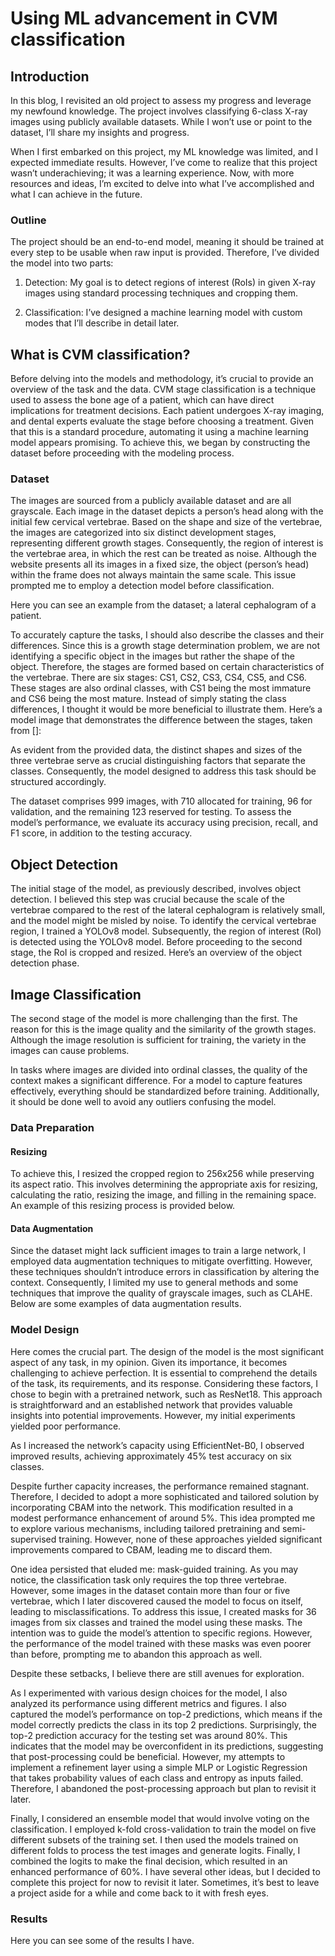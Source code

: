 # Using ML advancement in CVM classification

## Introduction 

In this blog, I revisited an old project to assess my progress and leverage my newfound knowledge. The project involves classifying 6-class X-ray images using publicly available datasets. While I won’t use or point to the dataset, I’ll share my insights and progress.

When I first embarked on this project, my ML knowledge was limited, and I expected immediate results. However, I’ve come to realize that this project wasn’t underachieving; it was a learning experience. Now, with more resources and ideas, I’m excited to delve into what I’ve accomplished and what I can achieve in the future.

### Outline

The project should be an end-to-end model, meaning it should be trained at every step to be usable when raw input is provided. Therefore, I’ve divided the model into two parts:

1. Detection: My goal is to detect regions of interest (RoIs) in given X-ray images using standard processing techniques and cropping them.

2. Classification: I’ve designed a machine learning model with custom modes that I’ll describe in detail later.

## What is CVM classification? 

Before delving into the models and methodology, it’s crucial to provide an overview of the task and the data. CVM stage classification is a technique used to assess the bone age of a patient, which can have direct implications for treatment decisions. Each patient undergoes X-ray imaging, and dental experts evaluate the stage before choosing a treatment. Given that this is a standard procedure, automating it using a machine learning model appears promising. To achieve this, we began by constructing the dataset before proceeding with the modeling process. 

### Dataset

The images are sourced from a publicly available dataset and are all grayscale. Each image in the dataset depicts a person’s head along with the initial few cervical vertebrae. Based on the shape and size of the vertebrae, the images are categorized into six distinct development stages, representing different growth stages. Consequently, the region of interest is the vertebrae area, in which the rest can be treated as noise. Although the website presents all its images in a fixed size, the object (person’s head) within the frame does not always maintain the same scale. This issue prompted me to employ a detection model before classification. 

Here you can see an example from the dataset; a lateral cephalogram of a patient. 

To accurately capture the tasks, I should also describe the classes and their differences. Since this is a growth stage determination problem, we are not identifying a specific object in the images but rather the shape of the object. Therefore, the stages are formed based on certain characteristics of the vertebrae. There are six stages: CS1, CS2, CS3, CS4, CS5, and CS6. These stages are also ordinal classes, with CS1 being the most immature and CS6 being the most mature. Instead of simply stating the class differences, I thought it would be more beneficial to illustrate them. Here’s a model image that demonstrates the difference between the stages, taken from []:


As evident from the provided data, the distinct shapes and sizes of the three vertebrae serve as crucial distinguishing factors that separate the classes. Consequently, the model designed to address this task should be structured accordingly.

The dataset comprises 999 images, with 710 allocated for training, 96 for validation, and the remaining 123 reserved for testing. To assess the model’s performance, we evaluate its accuracy using precision, recall, and F1 score, in addition to the testing accuracy.

## Object Detection

The initial stage of the model, as previously described, involves object detection. I believed this step was crucial because the scale of the vertebrae compared to the rest of the lateral cephalogram is relatively small, and the model might be misled by noise. To identify the cervical vertebrae region, I trained a YOLOv8 model. Subsequently, the region of interest (RoI) is detected using the YOLOv8 model. Before proceeding to the second stage, the RoI is cropped and resized. Here’s an overview of the object detection phase. 

## Image Classification

The second stage of the model is more challenging than the first. The reason for this is the image quality and the similarity of the growth stages. Although the image resolution is sufficient for training, the variety in the images can cause problems.

In tasks where images are divided into ordinal classes, the quality of the context makes a significant difference. For a model to capture features effectively, everything should be standardized before training. Additionally, it should be done well to avoid any outliers confusing the model. 

### Data Preparation

#### Resizing
To achieve this, I resized the cropped region to 256x256 while preserving its aspect ratio. This involves determining the appropriate axis for resizing, calculating the ratio, resizing the image, and filling in the remaining space. An example of this resizing process is provided below.

#### Data Augmentation
Since the dataset might lack sufficient images to train a large network, I employed data augmentation techniques to mitigate overfitting. However, these techniques shouldn’t introduce errors in classification by altering the context. Consequently, I limited my use to general methods and some techniques that improve the quality of grayscale images, such as CLAHE. Below are some examples of data augmentation results.

### Model Design 
Here comes the crucial part. The design of the model is the most significant aspect of any task, in my opinion. Given its importance, it becomes challenging to achieve perfection. It is essential to comprehend the details of the task, its requirements, and its response. Considering these factors, I chose to begin with a pretrained network, such as ResNet18. This approach is straightforward and an established network that provides valuable insights into potential improvements. However, my initial experiments yielded poor performance.

As I increased the network’s capacity using EfficientNet-B0, I observed improved results, achieving approximately 45% test accuracy on six classes.

Despite further capacity increases, the performance remained stagnant. Therefore, I decided to adopt a more sophisticated and tailored solution by incorporating CBAM into the network. This modification resulted in a modest performance enhancement of around 5%. This idea prompted me to explore various mechanisms, including tailored pretraining and semi-supervised training. However, none of these approaches yielded significant improvements compared to CBAM, leading me to discard them.

One idea persisted that eluded me: mask-guided training. As you may notice, the classification task only requires the top three vertebrae. However, some images in the dataset contain more than four or five vertebrae, which I later discovered caused the model to focus on itself, leading to misclassifications. To address this issue, I created masks for 36 images from six classes and trained the model using these masks. The intention was to guide the model’s attention to specific regions. However, the performance of the model trained with these masks was even poorer than before, prompting me to abandon this approach as well.

Despite these setbacks, I believe there are still avenues for exploration. 

As I experimented with various design choices for the model, I also analyzed its performance using different metrics and figures. I also captured the model’s performance on top-2 predictions, which means if the model correctly predicts the class in its top 2 predictions. Surprisingly, the top-2 prediction accuracy for the testing set was around 80%. This indicates that the model may be overconfident in its predictions, suggesting that post-processing could be beneficial. However, my attempts to implement a refinement layer using a simple MLP or Logistic Regression that takes probability values of each class and entropy as inputs failed. Therefore, I abandoned the post-processing approach but plan to revisit it later.

Finally, I considered an ensemble model that would involve voting on the classification. I employed k-fold cross-validation to train the model on five different subsets of the training set. I then used the models trained on different folds to process the test images and generate logits. Finally, I combined the logits to make the final decision, which resulted in an enhanced performance of 60%. I have several other ideas, but I decided to complete this project for now to revisit it later. Sometimes, it’s best to leave a project aside for a while and come back to it with fresh eyes.

### Results

Here you can see some of the results I have.
